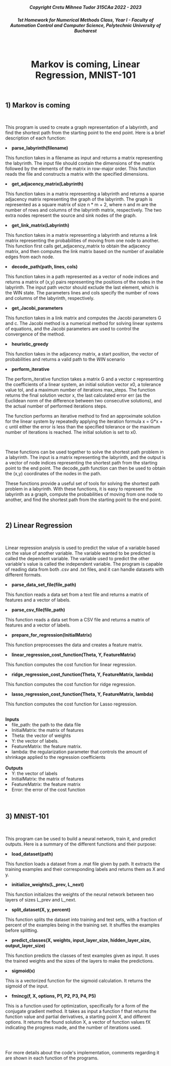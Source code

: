 <h5 align = center> Copyright Cretu Mihnea Tudor 315CAa 2022 - 2023 </h5> 
<h5 align = center> 1st Homework for Numerical Methods Class, Year I - Faculty of Automation Control and Computer Science, Polytechnic University of Bucharest </h5>
<br>
<h1 align = center> Markov is coming, Linear Regression, MNIST-101 </h1>
<br>
<h2> 1) Markov is coming </h2>
<br>
<p> This program is used to create a graph representation of a labyrinth, and find the shortest path from the starting point to the end point. Here is a brief description of each function: <p>

<li><b>parse_labyrinth(filename) </b>
<p>This function takes in a filename as input and returns a matrix representing the labyrinth. The input file should contain the dimensions of the matrix followed by the elements of the matrix in row-major order. This function reads the file and constructs a matrix with the specified dimensions.</p>

<li><b>get_adjacency_matrix(Labyrinth)</b>
<p>This function takes in a matrix representing a labyrinth and returns a sparse adjacency matrix representing the graph of the labyrinth. The graph is represented as a square matrix of size n * m + 2, where n and m are the number of rows and columns of the labyrinth matrix, respectively. The two extra nodes represent the source and sink nodes of the graph.</p>

<li><b>get_link_matrix(Labyrinth)</b>
<p>This function takes in a matrix representing a labyrinth and returns a link matrix representing the probabilities of moving from one node to another. This function first calls get_adjacency_matrix to obtain the adjacency matrix, and then computes the link matrix based on the number of available edges from each node.</p>

<li><b>decode_path(path, lines, cols)</b>
<p>This function takes in a path represented as a vector of node indices and returns a matrix of (x,y) pairs representing the positions of the nodes in the labyrinth. The input path vector should exclude the last element, which is the WIN state. The parameters lines and cols specify the number of rows and columns of the labyrinth, respectively.</p>

<li><b>get_Jacobi_parameters</b>
<p>This function takes in a link matrix and computes the Jacobi parameters G and c. The Jacobi method is a numerical method for solving linear systems of equations, and the Jacobi parameters are used to control the convergence of the method.</p>

<li><b>heuristic_greedy</b>
<p>This function takes in the adjacency matrix, a start position, the vector of probabilities and returns a valid path to the <i>WIN</i> scenario</p>

<li><b>perform_iterative</b>
<p>The perform_iterative function takes a matrix G and a vector c representing the coefficients of a linear system, an initial solution vector x0, a tolerance value tol, and a maximum number of iterations max_steps. The function returns the final solution vector x, the last calculated error err (as the Euclidean norm of the difference between two consecutive solutions), and the actual number of performed iterations steps.

The function performs an iterative method to find an approximate solution for the linear system by repeatedly applying the iteration formula x = G*x + c until either the error is less than the specified tolerance or the maximum number of iterations is reached. The initial solution is set to x0.</p>
<br>
<p>These functions can be used together to solve the shortest path problem in a labyrinth. The input is a matrix representing the labyrinth, and the output is a vector of node indices representing the shortest path from the starting point to the end point. The decode_path function can then be used to obtain the (x,y) coordinates of the nodes in the path.

These functions provide a useful set of tools for solving the shortest path problem in a labyrinth. With these functions, it is easy to represent the labyrinth as a graph, compute the probabilities of moving from one node to another, and find the shortest path from the starting point to the end point.</p>
<br> 
<h2> 2) Linear Regression </h2>
<br>
<p>Linear regression analysis is used to predict the value of a variable based on the value of another variable. The variable wanted to be predicted is called the dependent variable. The variable used to predict the other variable's value is called the independent variable. The program is capable of reading data from both .csv and .txt files, and it can handle datasets with different formats.</p>

<li><b>parse_data_set_file(file_path)</li></b>
<p>This function reads a data set from a text file and returns a matrix of features and a vector of labels.</p>

<li><b>parse_csv_file(file_path)</li></b>
<p>This function reads a data set from a CSV file and returns a matrix of features and a vector of labels.</p>

<li><b>prepare_for_regression(InitialMatrix)</li></b>
<p>This function preprocesses the data and creates a feature matrix.</p>

<li><b>linear_regression_cost_function(Theta, Y, FeatureMatrix)</li></b>
<p>This function computes the cost function for linear regression.</p>

<li><b>ridge_regression_cost_function(Theta, Y, FeatureMatrix, lambda)</li></b>
<p>This function computes the cost function for ridge regression.</p>

<li><b>lasso_regression_cost_function(Theta, Y, FeatureMatrix, lambda)</li></b>
<p>This function computes the cost function for Lasso regression.</p>
<br>
<b>Inputs</b>
<li>file_path: the path to the data file
<li>InitialMatrix: the matrix of features
<li>Theta: the vector of weights
<li>Y: the vector of labels.
<li>FeatureMatrix: the feature matrix.
<li>lambda: the regularization parameter that controls the amount of shrinkage applied to the regression coefficients
<br>
<br>
<b>Outputs</b>
<li>Y: the vector of labels
<li>InitialMatrix: the matrix of features
<li>FeatureMatrix: the feature matrix
<li>Error: the error of the cost function
<br>
<br>
<br>
<h2> 3) MNIST-101 </h2>
<br>
<p>This program can be used to build a neural network, train it, and predict outputs. Here is a summary of the different functions and their purpose:</p>

<li><b>load_dataset(path)</b></li>
<p>This function loads a dataset from a .mat file given by path. It extracts the training examples and their corresponding labels and returns them as X and y.</p>

<li><b>initialize_weights(L_prev, L_next)</b></li>
<p>This function initializes the weights of the neural network between two layers of sizes L_prev and L_next.</p>

<li><b>split_dataset(X, y, percent)</li></b>
<p>This function splits the dataset into training and test sets, with a fraction of percent of the examples being in the training set. It shuffles the examples before splitting.</p>

<li><b>predict_classes(X, weights, input_layer_size, hidden_layer_size, output_layer_size)</li></b>
<p>This function predicts the classes of test examples given as input. It uses the trained weights and the sizes of the layers to make the predictions.</p>

<li><b>sigmoid(x)</li></b>
<p>This is a vectorized function for the sigmoid calculation. It returns the sigmoid of the input.</p>

<li><b>fmincg(f, X, options, P1, P2, P3, P4, P5)</li></b>
<p>This is a function used for optimization, specifically for a form of the conjugate gradient method. It takes as input a function f that returns the function value and partial derivatives, a starting point X, and different options. It returns the found solution X, a vector of function values fX indicating the progress made, and the number of iterations used.</p>
<br>
<br>
<p>For more details about the code's implementation, comments regarding it are shown in each function of the programs.</p>